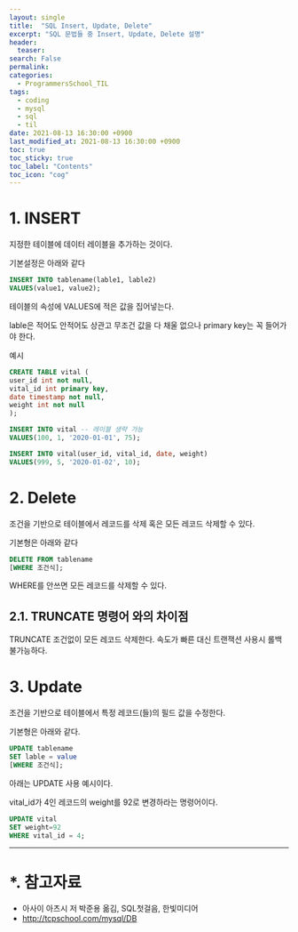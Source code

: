 ```yaml
---
layout: single
title:  "SQL Insert, Update, Delete"
excerpt: "SQL 문법들 중 Insert, Update, Delete 설명"
header:
  teaser: 
search: False
permalink:
categories: 
  - ProgrammersSchool_TIL
tags:
  - coding
  - mysql
  - sql
  - til
date: 2021-08-13 16:30:00 +0900
last_modified_at: 2021-08-13 16:30:00 +0900
toc: true
toc_sticky: true
toc_label: "Contents"
toc_icon: "cog"
---
```


# 1. INSERT

지정한 테이블에 데이터 레이블을 추가하는 것이다.

기본설정은 아래와 같다

```sql
INSERT INTO tablename(lable1, lable2)
VALUES(value1, value2);
```

테이블의 속성에 VALUES에 적은 값을 집어넣는다.

lable은 적어도 안적어도 상관고 무조건 값을 다 채울 없으나 primary key는 꼭 들어가야 한다.

예시

```sql
CREATE TABLE vital (
user_id int not null,
vital_id int primary key,
date timestamp not null,
weight int not null
);

INSERT INTO vital -- 레이블 생략 가능
VALUES(100, 1, '2020-01-01', 75);

INSERT INTO vital(user_id, vital_id, date, weight) 
VALUES(999, 5, '2020-01-02', 10);
```

# 2. Delete

조건을 기반으로 테이블에서 레코드를 삭제 혹은 모든 레코드 삭제할 수 있다.

기본형은 아래와 같다

```sql
DELETE FROM tablename
[WHERE 조건식];
```

WHERE를 안쓰면 모든 레코드를 삭제할 수 있다.

## 2.1. TRUNCATE 명령어 와의 차이점

TRUNCATE 조건없이 모든 레코드 삭제한다. 속도가 빠른 대신 트랜잭션 사용시 롤백 불가능하다.

# 3. Update

조건을 기반으로 테이블에서 특정 레코드(들)의 필드 값을 수정한다.

기본형은 아래와 같다.

```sql
UPDATE tablename
SET lable = value
[WHERE 조건식];
```

아래는 UPDATE 사용 예시이다.

vital_id가 4인 레코드의 weight를 92로 변경하라는 명령어이다.

```sql
UPDATE vital
SET weight=92
WHERE vital_id = 4;
```



---

# *. 참고자료

- 아사이 아츠시 저 박준용 옮김, SQL첫걸음, 한빛미디어
- http://tcpschool.com/mysql/DB

